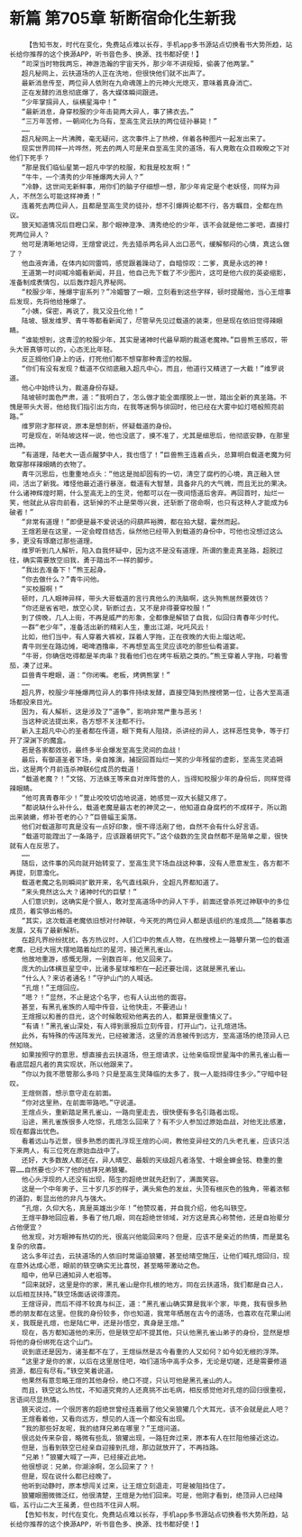 # 新篇 第705章 斩断宿命化生新我
        【告知书友，时代在变化，免费站点难以长存，手机app多书源站点切换看书大势所趋，站长给你推荐的这个换源APP，听书音色多、换源、找书都好使！】
       “司深当时物我两忘，神游浩瀚的宇宙天外，那少年不讲规矩，偷袭了他两掌。”
       超凡秘网上，云扶道场的人正在洗地，但很快他们就不出声了。
       最新消息传至，两位异人依附在九命魂莲上的元神火光熄灭，意味着真身消亡。
       正在发酵的消息彻底爆了，各大媒体瞬间跟进。
       “少年掌掴异人，纵横星海中！”
       “最新消息，身穿校服的少年击毙两大异人，事了拂衣去。”
       “三万年苦修，一朝间化为乌有，至高生灵云扶的两位徒孙暴毙！”
       ……
       超凡秘网上一片沸腾，毫无疑问，这次事件上了热榜，伴着各种图片一起发出来了。
       现实世界同样一片哗然，死去的两人可是来自至高生灵的道场，有人竟敢在众目睽睽之下对他们下死手？
       “那是我们临仙星第一超凡中学的校服，和我是校友啊！”
       “牛牛，一个清秀的少年捶爆两大异人？”
       “冷静，这世间无新鲜事，用你们的脑子仔细想一想，那少年肯定是个老妖怪，同样为异人，不然怎么可能这样神勇！”
       连着死去两位异人，且都是至高生灵的徒孙，想不引爆舆论都不行，各方瞩目，全都在热议。
       狼天知道情况后目瞪口呆，那个眼神澄净、清秀绝伦的少年，该不会就是他二爹吧，直接打死两位异人？
       他可是清晰地记得，王煊曾说过，先去猎杀两名异人出口恶气，缓解郁闷的心情，真这么做了？
       他血液奔涌，在体内如同雷鸣，感觉跟着躁动了，自暗惊叹：二爹，真是永远的神！
       王道第一时间喊冷媚看新闻，并且，他自己先下载了不少图片，这可是他六叔的英姿缩影，准备制成表情包，以后轰炸超凡界秘网。
       “校服少年，捶爆宇宙系列？”冷媚瞥了一眼，立刻看到这些字样，顿时提醒他，当心王煊事后发现，先将他给捶爆了。
       “小姨，保密，再说了，我又没丑化他！”
       陆坡、银发维罗、青牛等都看新闻了，尽管早先见过载道的装束，但是现在依旧觉得辣眼睛。
       “谁能想到，这青涩的校服少年，其实是诸神时代最早期的裁道老魔神。”巨兽熊王感叹，带头大哥真够可以的，心态无比年轻。
       反正搁他们身上的话，打死他们都不想穿那种青涩的校服。
       “你们有没有发现？载道不仅彻底融入超凡中心，而且，他道行又精进了一大截！”维罗说道。
       他心中始终认为，裁道身份存疑。
       陆坡顿时面色严肃，道：“我明白了，怎么做才能全面摆脱上一世，踏出全新的真圣路。不愧是带头大哥，他给我们指引出方向，在我等迷惘与徘回时，他已经在大雾中如灯塔般照亮前路。”
       维罗刚才那样说，原本是想剖析，怀疑载道的身份。
       可是现在，听陆坡这样一说，他也没底了，摸不准了，尤其是细思后，他彻底安静，在那里出神。
       “有道理，陆老大一语点醒梦中人，我也悟了！”巨兽熊王连着点头，总算明白载道老魔为何敢穿那样辣眼睛的衣物了。
       青牛沉思后，也重重地点头：“他这是抛却固有的一切，清空了腐朽的心境，真正融入世间，活出了新我。难怪他最近道行暴涨，载道有大智慧，具备非凡的大气魄，而且无比的果决。什么诸神辉煌时期，什么至高无上的生灵，他都可以在一夜间悟道后舍弃。再回首时，灿烂一笑，他就此从容向前看，这斩掉的不止是荣辱兴衰，还斩断了宿命啊，也只有这种人才能成为6破者！”
       “非常有道理！”即便是最不爱说话的闷葫芦裕腾，都在拍大腿，霍然而起。
       王煊若是在这里，一定会瞠目结舌，纵然他已经带入到载道的身份中，可他也没想过这么多，更没有琢磨过那些道理。
       维罗听到几人解析，陷入自我怀疑中，因为这不是没有道理，所谓的重走真圣路，超脱过往，确实需要放空旧我，勇于踏出不一样的脚步。
       “我出去准备下！”熊王起身。
       “你去做什么？”青牛问他。
       “买校服啊！”
       顿时，几人眼神异样，带头大哥载道的言行真他么的洗脑啊，这头狗熊居然要效彷？
       “你还是省省吧，放空心灵，斩断过去，又不是非得要穿校服！”
       到了傍晚，几人上街，不再是威严的形象，全都像是解锁了自我，似回归青春年少时代。
       一群“老少年”，准备活出新的精彩人生，重出江湖，叱吒风云！
       比如，他们当中，有人穿着大裤衩，踩着人字拖，正在夜晚的大街上熘达呢。
       青牛则坐在路边摊，喝啤酒撸串，不再想至高生灵应该吃的那些仙肴道宴。
       “牛哥，你确信吃得都是羊肉串？我看他们也在烤牛板筋之类的。”熊王穿着人字拖，叼着雪茄，凑了过来。
       巨兽青牛瞪眼，道：“你闭嘴。老板，烤俩熊掌！”
       ……
       超凡界，校服少年捶爆两位异人的事件持续发酵，直接空降到热搜榜第一位，让各大至高道场都投来目光。
       因为，有人解析，这是涉及了“道争”，影响非常严重与恶劣！
       当这种说法提出来，各方想不关注都不行。
       新入主超凡中心的圣者都在传道，眼下竟有人阻挠，杀讲经的异人，这样恶性竞争，等于打开了深渊下的魔盒。
       若是各家都效彷，最终多半会爆发至高生灵间的血战！
       最后，有御道圣者下场，亲自推演，捕捉回首灿烂一笑的少年残留的虚影，至高生灵追朔出，这是两个月前连杀神联6位成员的载道！
       “载道老魔？！”文铭、万法蛛王等来自对岸阵营的人，当得知校服少年的身份后，同样觉得辣眼睛。
       “他可真青春年少！”萱止咬咬切齿地说道，她感觉一双大长腿又疼了。
       “都说缺什么补什么，载道老魔是最古老的神灵之一，他知道自身腐朽的不成样子，所以跑出来装嫩，修补苍老的心？”巨兽蝠王奚落。
       他们对载道那可真是没有一点好印象，恨不得活剐了他，自然不会有什么好言语。
       “载道可能蹚出了一条路子，应该跟着研究下。”这个级数的生灵自然都不是简单之辈，很快就有人在反思了。
       ……
       随后，这件事的风向就开始转变了，至高生灵下场血战这种事，没有人愿意发生，各方都不再提，刻意澹化。
       载道老魔之名则瞬间扩散开来，名气直线飙升，全超凡界都知道了。
       “来头竟然这么大？诸神时代的巨擘！”
       人们意识到，这确实是个狠人，敢对至高道场中的异人下手，前面还曾杀死过神联中的多位成员，着实够出格的。
       “其实，这次载道老魔依旧想对付神联，今天死的两位异人都是该组织的准成员……”随着事态发展，又有了最新解析。
       在超凡界纷纷扰扰，各方热议时，人们口中的焦点人物，在热搜榜上一路攀升第一位的载道老魔，已经大摇大摆地踏着灿烂的星河，接近黑孔雀山。
       他故地重游，感慨无限，一别数百年，他又回来了。
       庞大的山体横亘星空中，比诸多星球堆积在一起还要壮阔，这就是黑孔雀山。
       “什么人？来访者通名！”守护山门的人喊话。
       “孔煊！”王煊回应。
       “嗯？！”显然，不止是这个名字，也有人认出他的面容。
       甚至，有黑孔雀族的人暗中传音，让他快走，不要进山！
       王煊报以和善的目光，这个时候敢规劝他离去的人，都算是很重情义了。
       “有请！”黑孔雀山深处，有人得到禀报后立刻传音，打开山门，让孔煊进场。
       此外，有特殊的传送阵发光，已经被激活，这里的消息被传到远方，至高道场的绝顶异人已然知晓。
       如果按照守的意思，想直接去云扶道场，但王煊请求，让他亲临现世星海中的黑孔雀山看一看底层超凡者的真实现状，所以他跟来了。
       “你以为我不愿管那么多吗？只是至高生灵降临的太多了，我一人能挡得住多少。”守暗中轻叹。
       王煊侧首，想示意守走在前面。
       “你对这里熟，在前面带路吧。”守说道。
       王煊点头，重新踏足黑孔雀山，一路向里走去，很快便有多名引路者出现。
       沿途，黑孔雀族很多人吃惊，孔煊怎么回来了？有不少人参加过原始血战，对他无比感激，现在都露出忧色。
       看着远山与近景，很多熟悉的面孔浮现王煊的心间，教他变异经文的几头老孔雀，应该只活下来两人，有三位死在原始血战中了。
       还好，大多数故人都还在，异人晴空、最靓的天级超凡者洛莹、十眼金蝉金铭、稳重的重霄……自然要也少不了他的结拜兄弟狼獾。
       他心头浮现的人还没有出现，陌生的超绝世就先赶到了，满面笑容。
       这是一个中年男子，三十岁几岁的样子，满头紫色的发丝，头顶有根灰色的独角，带着浓郁的道韵，彰显出他的非凡与强大。
       “孔煊，久仰大名，真是英雄出少年！”他赞叹着，并自我介绍，他名叫轶空。
       王煊平静地回应着，多看了他几眼，同在超绝世领域，对方这是真心称赞他，还是自抬辈分占他便宜？
       他发现，对方眼神有热切的光，很高兴他能回来吗？但是，应该不是亲近的热情，而是莫名复杂的欣喜。
       这么多年过去，云扶道场的人依旧时常逼迫狼獾，甚至给晴空施压，让他们喊孔煊回归，现在意外达成心愿，眼前的轶空确实无比喜悦，甚至略带激动之色。
       暗中，他早已通知异人老祖等。
       “回来就好，这里是你的家，黑孔雀山是你扎根的地方。同在云扶道场，我们都是自己人，以后相互扶持。”轶空场面话说得漂亮。
       王煊讶异，而后不得不较真与纠正，道：“黑孔雀山确实算是我半个家，毕竟，我有很多熟悉的朋友都在这里。但我的身份较多，你也知道，我常年栖居在古今的道场，也喜欢在花果山闭关，我既是孔煊，也是陆仁甲，还是孙悟空，真身是王煊。”
       现在，各方都知道他的来历，但是轶空却不提其他，只认他黑孔雀山弟子的身份，显然是想将他的身份绑死在这个山门。
       说到底还是因为，诸圣都不在了，王煊纵然是古今看重的人又如何？如今如无根的浮萍。
       “这里才是你的家，以后在这里居住吧，咱们道场中高手众多，无论是切磋，还是需要修道资源，都应有尽有。”轶空笑着说道。
       他果然有意忽略王煊的其他身份，绝口不提，只认可他是黑孔雀山的人。
       而且，轶空这么热忱，不知道究竟的人还真挑不出毛病，相反感觉他对孔煊的回归很重视，言语间尽显热情。
       狼天说过，一个很厉害的超绝世曾经连着扇了他父亲狼獾几个大耳光，该不会就是此人吧？
       王煊看着他，又看向远方，想见的人连一个都没有出现。
       “我的那些好友呢，我的结拜兄弟在哪里？”王煊问道。
       很远处传来杂音，略微有些乱，狼獾出现，一路狂奔过来，原本有人在拦阻他接近这边。
       但是，当看到轶空已经亲自迎接到孔煊，那边就放开了，不再挡路。
       “兄弟！”狼獾大喊了一声，已经接近此地。
       他很想说：兄弟，你湖涂啊，怎么回来了？！
       但是，现在说什么都已经晚了。
       他听到动静时，原本想闯关过来，让王煊立刻退走，可是被阻挡住了。
       狼獾眼圈微微泛红，他很清楚，王煊是为他们回来。可是，他刚才看到，绝顶异人已经降临，五行山二大王虽勇，但也挡不住异人啊。
       【告知书友，时代在变化，免费站点难以长存，手机app多书源站点切换看书大势所趋，站长给你推荐的这个换源APP，听书音色多、换源、找书都好使！】